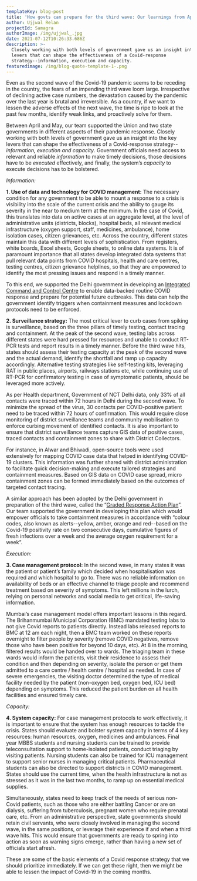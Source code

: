 ```yaml
---
templateKey: blog-post
title: 'How govts can prepare for the third wave: Our learnings from April & May'
author: Ujjwal Relan
projectId: Samagra
authorImage: /img/ujjwal_.jpg
date: 2021-07-12T10:26:33.686Z
description: >-
  Closely working with both levels of government gave us an insight into the key
  levers that can shape the effectiveness of a Covid-response
  strategy--information, execution and capacity. 
featuredimage: /img/blog-quote-template-1-.png
---
```

Even as the second wave of the Covid-19 pandemic seems to be receding in the country, the fears of an impending third wave loom large. Irrespective of declining active case numbers, the devastation caused by the pandemic over the last year is brutal and irreversible. As a country, if we want to lessen the adverse effects of the next wave, the time is ripe to look at the past few months, identify weak links, and proactively solve for them. 

Between April and May, our team supported the Union and two state governments in different aspects of their pandemic response. Closely working with both levels of government gave us an insight into the key levers that can shape the effectiveness of a Covid-response strategy--_information, execution and capacity_. Government officials need access to relevant and reliable _information_ to make timely decisions, those decisions have to be _executed_ effectively, and finally, the system’s _capacity_ to execute decisions has to be bolstered.

_Information:_

**1. Use of data and technology for COVID management:** The necessary condition for any government to be able to mount a response to a crisis is visibility into the scale of the current crisis and the ability to gauge its severity in the near to medium term at the minimum. In the case of Covid, this translates into data on active cases at an aggregate level, at the level of administrative units (districts, blocks), hospital beds, all relevant medical infrastructure (oxygen support, staff, medicines, ambulance), home isolation cases, citizen grievances, etc. Across the country, different states maintain this data with different levels of sophistication. From registers, white boards, Excel sheets, Google sheets, to online data systems. It is of paramount importance that all states develop integrated data systems that pull relevant data points from  COVID hospitals, health and care centres, testing centres, citizen grievance helplines, so that they are empowered to identify the most pressing issues and respond in a timely manner. 

To this end, we supported the Delhi government in developing an [Integrated Command and Control Centre](https://www.linkedin.com/posts/manish-sisodia-5593251aa_delhifightscorona-covid19response-dataanalytics-activity-6801403275766763520-msYu/) to enable data-backed routine COVID response and prepare for potential future outbreaks. This data can help the government identify triggers when containment measures and lockdown protocols need to be enforced.

**2. Surveillance strategy:** The most critical lever to curb cases from spiking is surveillance, based on the three pillars of timely testing, contact tracing and containment. At the peak of the second wave, testing labs across different states were hard pressed for resources and unable to conduct RT-PCR tests and report results in a timely manner. Before the third wave hits, states should assess their testing capacity at the peak of the second wave and the actual demand, identify the shortfall and ramp up capacity accordingly. Alternative testing strategies like self-testing kits, leveraging RAT in public places, airports, railways stations etc, while continuing use of RT-PCR for confirmatory testing in case of symptomatic patients, should be leveraged more actively. 

As per Health department, Government of NCT Delhi data, only 33% of all contacts were traced within 72 hours in Delhi during the second wave. To minimize the spread of the virus, 30 contacts per COVID-positive patient need to be traced within 72 hours of confirmation. This would require close monitoring of district surveillance teams and community mobilisation to enforce curbing movement of identified contacts. It is also important to ensure that district surveillance teams capture GIS data of positive cases, traced contacts and containment zones to share with District Collectors. 

For instance, in Alwar and Bhiwadi, open-source tools were used extensively for mapping COVID case data that helped in identifying COVID-19 clusters. This information was further shared with district administration to facilitate quick decision-making and execute tailored strategies and containment measures. Based on GIS data on COVID case spread, micro containment zones can be formed immediately based on the outcomes of targeted contact tracing. 

A similar approach has been adopted by the Delhi government in preparation of the third wave, called the “[Graded Response Action Plan](https://www.hindustantimes.com/cities/delhi-news/delhi-passes-graded-response-action-plan-to-deal-with-another-covid-wave-cm-101625825754411.html)”. Our team supported the government in developing this plan which would empower officials to take containment measures in accordance with “colour codes, also known as alerts--yellow, amber, orange and red--based on the Covid-19 positivity rate on two consecutive days, cumulative figures of fresh infections over a week and the average oxygen requirement for a week”.

_Execution:_

**3. Case management protocol:** In the second wave, in many states it was the patient or patient’s family which decided when hospitalisation was required and which hospital to go to. There was no reliable information on availability of beds or an effective channel to triage people and recommend treatment based on severity of symptoms. This left millions in the lurch, relying on personal networks and social media to get critical, life-saving information. 

Mumbai’s case management model offers important lessons in this regard. The Brihanmumbai Municipal Corporation (BMC) mandated testing labs to not give Covid reports to patients directly. Instead labs released reports to BMC at 12 am each night, then a BMC team worked on these reports overnight to filter people by severity (remove COVID negatives, remove those who have been positive for beyond 10 days, etc). At 8 in the morning, filtered results would be handed over to wards. The triaging team in these wards would inform the patients, visit their residence to assess their condition and then depending on severity, isolate the person or get them admitted to a care centre / health centre / hospital as needed. In case of severe emergencies, the visiting doctor determined the type of medical facility needed by the patient (non-oxygen bed, oxygen bed, ICU bed) depending on symptoms. This reduced the patient burden on all health facilities and ensured timely care. 

_Capacity:_

**4. System capacity:** For case management protocols to work effectively, it is important to ensure that the system has enough resources to tackle the crisis. States should evaluate and bolster system capacity in terms of 4 key resources: human resources, oxygen, medicines and ambulances. Final year MBBS students and nursing students can be trained to provide teleconsultation support to home-isolated patients, conduct triaging by visiting patients. Nursing students can also be trained for ICU management to support senior nurses in managing critical patients. Pharmaceutical students can also be directed to support districts in COVID management. States should use the current time, when the health infrastructure is not as stressed as it was in the last two months, to ramp up on essential medical supplies. 

Simultaneously, states need to keep track of the needs of serious non-Covid patients, such as those who are either battling Cancer or are on dialysis, suffering from tuberculosis, pregnant women who require prenatal care, etc. From an administrative perspective, state governments should retain civil servants, who were closely involved in managing the second wave, in the same positions, or leverage their experience if and when a third wave hits. This would ensure that governments are ready to spring into action as soon as warning signs emerge, rather than having a new set of officials start afresh.

These are some of the basic elements of a Covid response strategy that we should prioritize immediately. If we can get these right, then we might be able to lessen the impact of Covid-19 in the coming months.
